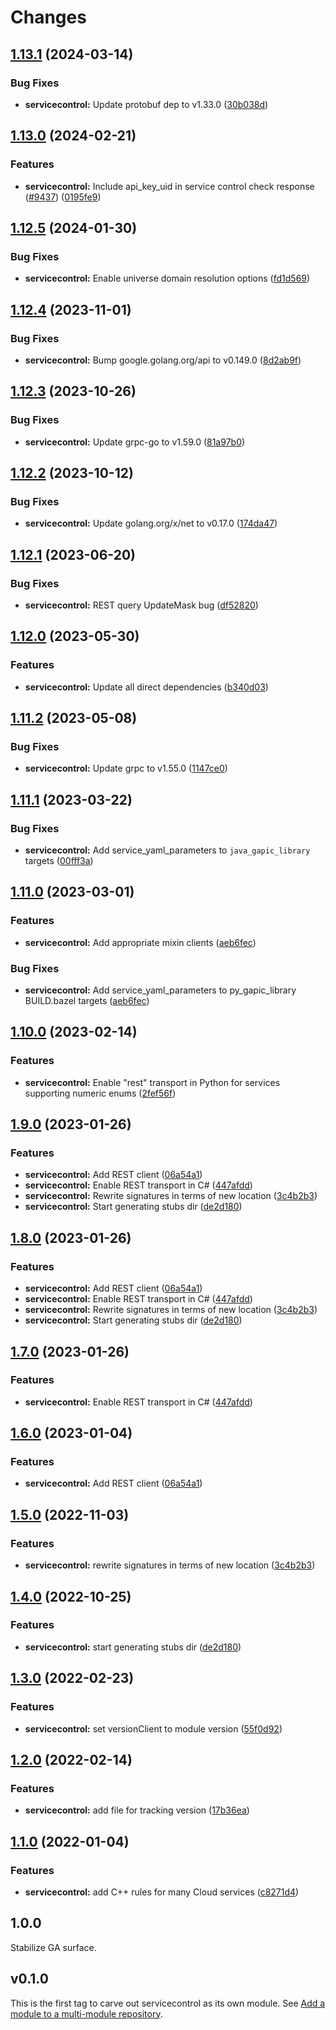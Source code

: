 # Changes

## [1.13.1](https://github.com/googleapis/google-cloud-go/compare/servicecontrol/v1.13.0...servicecontrol/v1.13.1) (2024-03-14)


### Bug Fixes

* **servicecontrol:** Update protobuf dep to v1.33.0 ([30b038d](https://github.com/googleapis/google-cloud-go/commit/30b038d8cac0b8cd5dd4761c87f3f298760dd33a))

## [1.13.0](https://github.com/googleapis/google-cloud-go/compare/servicecontrol/v1.12.5...servicecontrol/v1.13.0) (2024-02-21)


### Features

* **servicecontrol:** Include api_key_uid in service control check response ([#9437](https://github.com/googleapis/google-cloud-go/issues/9437)) ([0195fe9](https://github.com/googleapis/google-cloud-go/commit/0195fe9292274ff9d86c71079a8e96ed2e5f9331))

## [1.12.5](https://github.com/googleapis/google-cloud-go/compare/servicecontrol/v1.12.4...servicecontrol/v1.12.5) (2024-01-30)


### Bug Fixes

* **servicecontrol:** Enable universe domain resolution options ([fd1d569](https://github.com/googleapis/google-cloud-go/commit/fd1d56930fa8a747be35a224611f4797b8aeb698))

## [1.12.4](https://github.com/googleapis/google-cloud-go/compare/servicecontrol/v1.12.3...servicecontrol/v1.12.4) (2023-11-01)


### Bug Fixes

* **servicecontrol:** Bump google.golang.org/api to v0.149.0 ([8d2ab9f](https://github.com/googleapis/google-cloud-go/commit/8d2ab9f320a86c1c0fab90513fc05861561d0880))

## [1.12.3](https://github.com/googleapis/google-cloud-go/compare/servicecontrol/v1.12.2...servicecontrol/v1.12.3) (2023-10-26)


### Bug Fixes

* **servicecontrol:** Update grpc-go to v1.59.0 ([81a97b0](https://github.com/googleapis/google-cloud-go/commit/81a97b06cb28b25432e4ece595c55a9857e960b7))

## [1.12.2](https://github.com/googleapis/google-cloud-go/compare/servicecontrol/v1.12.1...servicecontrol/v1.12.2) (2023-10-12)


### Bug Fixes

* **servicecontrol:** Update golang.org/x/net to v0.17.0 ([174da47](https://github.com/googleapis/google-cloud-go/commit/174da47254fefb12921bbfc65b7829a453af6f5d))

## [1.12.1](https://github.com/googleapis/google-cloud-go/compare/servicecontrol/v1.12.0...servicecontrol/v1.12.1) (2023-06-20)


### Bug Fixes

* **servicecontrol:** REST query UpdateMask bug ([df52820](https://github.com/googleapis/google-cloud-go/commit/df52820b0e7721954809a8aa8700b93c5662dc9b))

## [1.12.0](https://github.com/googleapis/google-cloud-go/compare/servicecontrol/v1.11.2...servicecontrol/v1.12.0) (2023-05-30)


### Features

* **servicecontrol:** Update all direct dependencies ([b340d03](https://github.com/googleapis/google-cloud-go/commit/b340d030f2b52a4ce48846ce63984b28583abde6))

## [1.11.2](https://github.com/googleapis/google-cloud-go/compare/servicecontrol/v1.11.1...servicecontrol/v1.11.2) (2023-05-08)


### Bug Fixes

* **servicecontrol:** Update grpc to v1.55.0 ([1147ce0](https://github.com/googleapis/google-cloud-go/commit/1147ce02a990276ca4f8ab7a1ab65c14da4450ef))

## [1.11.1](https://github.com/googleapis/google-cloud-go/compare/servicecontrol/v1.11.0...servicecontrol/v1.11.1) (2023-03-22)


### Bug Fixes

* **servicecontrol:** Add service_yaml_parameters to `java_gapic_library` targets ([00fff3a](https://github.com/googleapis/google-cloud-go/commit/00fff3a58bed31274ab39af575876dab91d708c9))

## [1.11.0](https://github.com/googleapis/google-cloud-go/compare/servicecontrol/v1.10.0...servicecontrol/v1.11.0) (2023-03-01)


### Features

* **servicecontrol:** Add appropriate mixin clients ([aeb6fec](https://github.com/googleapis/google-cloud-go/commit/aeb6fecc7fd3f088ff461a0c068ceb9a7ae7b2a3))


### Bug Fixes

* **servicecontrol:** Add service_yaml_parameters to py_gapic_library BUILD.bazel targets ([aeb6fec](https://github.com/googleapis/google-cloud-go/commit/aeb6fecc7fd3f088ff461a0c068ceb9a7ae7b2a3))

## [1.10.0](https://github.com/googleapis/google-cloud-go/compare/servicecontrol/v1.9.0...servicecontrol/v1.10.0) (2023-02-14)


### Features

* **servicecontrol:** Enable "rest" transport in Python for services supporting numeric enums ([2fef56f](https://github.com/googleapis/google-cloud-go/commit/2fef56f75a63dc4ff6e0eea56c7b26d4831c8e27))

## [1.9.0](https://github.com/googleapis/google-cloud-go/compare/servicecontrol-v1.8.0...servicecontrol/v1.9.0) (2023-01-26)


### Features

* **servicecontrol:** Add REST client ([06a54a1](https://github.com/googleapis/google-cloud-go/commit/06a54a16a5866cce966547c51e203b9e09a25bc0))
* **servicecontrol:** Enable REST transport in C# ([447afdd](https://github.com/googleapis/google-cloud-go/commit/447afddf34d59c599cabe5415b4f9265b228bb9a))
* **servicecontrol:** Rewrite signatures in terms of new location ([3c4b2b3](https://github.com/googleapis/google-cloud-go/commit/3c4b2b34565795537aac1661e6af2442437e34ad))
* **servicecontrol:** Start generating stubs dir ([de2d180](https://github.com/googleapis/google-cloud-go/commit/de2d18066dc613b72f6f8db93ca60146dabcfdcc))

## [1.8.0](https://github.com/googleapis/google-cloud-go/compare/servicecontrol-v1.7.0...servicecontrol/v1.8.0) (2023-01-26)


### Features

* **servicecontrol:** Add REST client ([06a54a1](https://github.com/googleapis/google-cloud-go/commit/06a54a16a5866cce966547c51e203b9e09a25bc0))
* **servicecontrol:** Enable REST transport in C# ([447afdd](https://github.com/googleapis/google-cloud-go/commit/447afddf34d59c599cabe5415b4f9265b228bb9a))
* **servicecontrol:** Rewrite signatures in terms of new location ([3c4b2b3](https://github.com/googleapis/google-cloud-go/commit/3c4b2b34565795537aac1661e6af2442437e34ad))
* **servicecontrol:** Start generating stubs dir ([de2d180](https://github.com/googleapis/google-cloud-go/commit/de2d18066dc613b72f6f8db93ca60146dabcfdcc))

## [1.7.0](https://github.com/googleapis/google-cloud-go/compare/servicecontrol/v1.6.0...servicecontrol/v1.7.0) (2023-01-26)


### Features

* **servicecontrol:** Enable REST transport in C# ([447afdd](https://github.com/googleapis/google-cloud-go/commit/447afddf34d59c599cabe5415b4f9265b228bb9a))

## [1.6.0](https://github.com/googleapis/google-cloud-go/compare/servicecontrol/v1.5.0...servicecontrol/v1.6.0) (2023-01-04)


### Features

* **servicecontrol:** Add REST client ([06a54a1](https://github.com/googleapis/google-cloud-go/commit/06a54a16a5866cce966547c51e203b9e09a25bc0))

## [1.5.0](https://github.com/googleapis/google-cloud-go/compare/servicecontrol/v1.4.0...servicecontrol/v1.5.0) (2022-11-03)


### Features

* **servicecontrol:** rewrite signatures in terms of new location ([3c4b2b3](https://github.com/googleapis/google-cloud-go/commit/3c4b2b34565795537aac1661e6af2442437e34ad))

## [1.4.0](https://github.com/googleapis/google-cloud-go/compare/servicecontrol/v1.3.0...servicecontrol/v1.4.0) (2022-10-25)


### Features

* **servicecontrol:** start generating stubs dir ([de2d180](https://github.com/googleapis/google-cloud-go/commit/de2d18066dc613b72f6f8db93ca60146dabcfdcc))

## [1.3.0](https://github.com/googleapis/google-cloud-go/compare/servicecontrol/v1.2.0...servicecontrol/v1.3.0) (2022-02-23)


### Features

* **servicecontrol:** set versionClient to module version ([55f0d92](https://github.com/googleapis/google-cloud-go/commit/55f0d92bf112f14b024b4ab0076c9875a17423c9))

## [1.2.0](https://github.com/googleapis/google-cloud-go/compare/servicecontrol/v1.1.0...servicecontrol/v1.2.0) (2022-02-14)


### Features

* **servicecontrol:** add file for tracking version ([17b36ea](https://github.com/googleapis/google-cloud-go/commit/17b36ead42a96b1a01105122074e65164357519e))

## [1.1.0](https://www.github.com/googleapis/google-cloud-go/compare/servicecontrol/v1.0.0...servicecontrol/v1.1.0) (2022-01-04)


### Features

* **servicecontrol:** add C++ rules for many Cloud services ([c8271d4](https://www.github.com/googleapis/google-cloud-go/commit/c8271d4b217a6e6924d9f87eac9468c4b5767ba7))

## 1.0.0

Stabilize GA surface.

## v0.1.0

This is the first tag to carve out servicecontrol as its own module. See
[Add a module to a multi-module repository](https://github.com/golang/go/wiki/Modules#is-it-possible-to-add-a-module-to-a-multi-module-repository).
